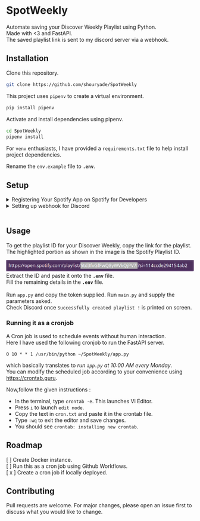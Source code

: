# SpotWeekly
Automate saving your Discover Weekly Playlist using Python.  
Made with <3 and FastAPI.  
The saved playlist link is sent to my discord server via a webhook.

## Installation
Clone this repository.  
```bash
git clone https://github.com/shouryade/SpotWeekly
```
This project uses `pipenv` to create a virtual environment.
```bash
pip install pipenv
```
Activate and install dependencies using pipenv.
```bash
cd SpotWeekly
pipenv install 
```
For `venv` enthusiasts, I have provided a `requirements.txt` file to help install project dependencies.   

Rename the `env.example` file to **`.env`**.
## Setup
<details>
<summary>Registering Your Spotify App on Spotify for Developers </summary>
<br>
<li>Create a <a href='https://developer.spotify.com/dashboard/applications'>Spotify Developer</a> account.</li>
<li>Copy the Client ID and Client SECRET and paste it in the .env file.</li>
<li>Go to edit settings and set Redirect URI to <i>http://127.0.0.1:5000/callback</i> as shown</li>
<br>
<img src='readme-assets/callback.png'>
</details>
<details>
<summary>Setting up webhook for Discord</summary>
<br>
<li>You need to have the <b>create and manage webhook</b> permissions in the server.</li>
<li>Go to Server Settings > Integrations > New Webhook </li>
<l1>Fill the required values and select the channel for the webhook to be posted in. </l1>
<li>Click on <i>Copy Webhook URL</i></li>
<img src='readme-assets/webhook.png'>
<li>Paste the copied url in .env file.</li>
</details>
<br>

## Usage
To get the playlist ID for your Discover Weekly, copy the link for the playlist.  
The highlighted portion as shown in the image is the Spotify Playlist ID.

![Spotify Playlist ID](readme-assets/id.png "Spotify Playlist ID")   
Extract the ID and paste it onto the **`.env`** file.  
Fill the remaining details in the **`.env`** file.  
<br>
Run `app.py` and copy the token supplied.
Run `main.py` and supply the parameters asked.  
Check Discord once `Successfully created playlist !` is printed on screen.  

### Running it as a cronjob
A Cron job is used to schedule events without human interaction.  
Here I have used the following cronjob to run the FastAPI server.  
```
0 10 * * 1 /usr/bin/python ~/SpotWeekly/app.py 
```  
which basically translates to *run `app.py` at 10:00 AM every Monday*.  
You can modify the scheduled job according to your convenience using https://crontab.guru.  

Now,follow the given instructions :
- In the terminal, type `crontab -e`. This launches Vi Editor.
- Press `i` to launch `edit mode`.
- Copy the text in `cron.txt` and paste it in the crontab file.
- Type `:wq` to exit the editor and save changes.
- You should see `crontab: installing new crontab`.

## Roadmap
[ ] Create Docker instance.  
[ ] Run this as a cron job using Github Workflows.  
[ x ] Create a cron job if locally deployed.


## Contributing
Pull requests are welcome. For major changes, please open an issue first to discuss what you would like to change.  


